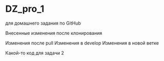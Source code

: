 # DZ_pro_1
для домашнего задания по GitHub

Внесенные изменения после клонирования

Изменения после pull
Изменения в develop
Изменения в новой ветке

Какой-то код для задачи 2